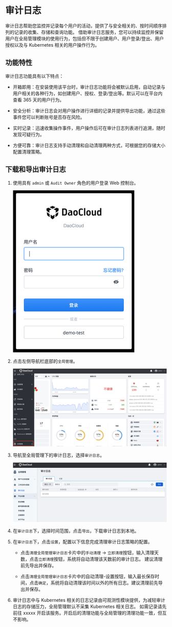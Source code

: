 # 审计日志

审计日志帮助您监控并记录每个用户的活动，提供了与安全相关的、按时间顺序排列的记录的收集、存储和查询功能。
借助审计日志服务，您可以持续监控并保留用户在全局管理模块的使用行为，包括但不限于创建用户、用户登录/登出、用户授权以及与 Kubernetes 相关的用户操作行为。

## 功能特性

审计日志功能具有以下特点：

- 开箱即用：在安装使用该平台时，审计日志功能将会被默认启用，自动记录与用户相关的各种行为，如创建用户、授权、登录/登出等。默认可以在平台内查看 365 天的用户行为。

- 安全分析：审计日志会对用户操作进行详细的记录并提供导出功能，通过这些事件您可以判断账号是否存在风险。

- 实时记录：迅速收集操作事件，用户操作后可在审计日志列表进行追溯，随时发现可疑行为。

- 方便可靠：审计日志支持手动清理和自动清理两种方式，可根据您的存储大小配置清理策略。

## 下载和导出审计日志

1. 使用具有 `admin` 或 `Audit Owner` 角色的用户登录 Web 控制台。

    ![登录 web 控制台](../images/lang00.png)

2. 点击左侧导航栏底部的`全局管理`。

    ![全局管理](../images/ws01.png)

3. 导航至全局管理下的审计日志，选择`审计日志`。

    ![审计日志](../images/audit01.png)

4. 在`审计日志`下，选择时间范围，点击`导出`，下载审计日志到本地。

5. 在`审计日志`下，点击`设置`，配置以下信息完成清理审计日志策略的配置。

    - 点击`清理全局管理审计日志`卡片中的`手动清理` -> `立即清理`按钮，输入清理天数，点击`立即清理`按钮，系统将自动清理该天数前的审计日志。
      建议清理前先导出并保存。

    - 点击`清理全局管理审计日志`卡片中的自动清理-设置按钮，输入最长保存时间，点击`确定`，系统将自动清理该时间以外的所有日志。建议清理前先导出并保存。

6. 审计日志中与 Kubernetes 相关的日志记录由可观测性模块提供，为减轻审计日志的存储压力，全局管理默认不采集 Kubernetes 相关日志。
   如需记录请先前往 xxxxx 开启该服务。开启后的清理功能与全局管理的清理功能一致，但互不影响。
